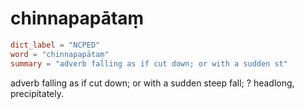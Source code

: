 # chinnapapātaṃ

``` toml
dict_label = "NCPED"
word = "chinnapapātaṃ"
summary = "adverb falling as if cut down; or with a sudden st"
```

adverb falling as if cut down; or with a sudden steep fall; ? headlong, precipitately.

